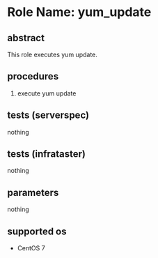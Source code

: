 # Role Name: yum_update

## abstract
This role executes yum update.

## procedures
1. execute yum update

## tests (serverspec)
nothing

## tests (infrataster)
nothing

## parameters
nothing

## supported os
* CentOS 7
